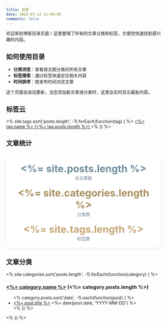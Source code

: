 ```yaml
---
title: 目录
date: 2025-07-13 11:49:00
comments: false
---
```

欢迎来到博客目录页面！这里整理了所有的文章分类和标签，方便您快速找到感兴趣的内容。

## 如何使用目录

- **分类浏览**：查看按主题分类的所有文章
- **标签搜索**：通过标签快速定位相关内容
- **时间排序**：按发布时间浏览文章

这个页面会自动更新，当您添加新文章或分类时，这里会实时显示最新内容。

## 标签云

<div class="tags-cloud">
    <% site.tags.sort('posts.length', -1).forEach(function(tag) { %>
        <a href="javascript:void(0)" class="tag-link" data-tag="<%= tag.name %>" onclick="filterByTag('<%= tag.name %>')">
            <%= tag.name %> <span class="tag-count">(<%= tag.posts.length %>)</span>
        </a>
    <% }) %>
</div>

<div class="tag-filter-container" style="display: none; margin-top: 30px; padding: 20px; background: linear-gradient(135deg, #f8f9fa 0%, #ffffff 100%); border-radius: 12px; box-shadow: 0 4px 12px rgba(0,0,0,0.08);">
    <h3 class="tag-filter-title"></h3>
    <div class="tag-filter-results"></div>
    <button onclick="clearTagFilter()" style="margin-top: 15px; padding: 10px 20px; background: #6b8a9a; color: white; border: none; border-radius: 6px; cursor: pointer;">清除过滤</button>
</div>

## 文章统计

<div style="margin: 30px 0; padding: 20px; background: white; border-radius: 12px; box-shadow: 0 2px 8px rgba(0,0,0,0.08);">
    <div style="display: flex; justify-content: space-around; text-align: center; flex-wrap: wrap; gap: 20px;">
        <div>
            <div style="font-size: 2rem; font-weight: bold; color: #6b8a9a;"><%= site.posts.length %></div>
            <div style="color: #718096;">总文章数</div>
        </div>
        <div>
            <div style="font-size: 2rem; font-weight: bold; color: #a68b5b;"><%= site.categories.length %></div>
            <div style="color: #718096;">分类数</div>
        </div>
        <div>
            <div style="font-size: 2rem; font-weight: bold; color: #c4a574;"><%= site.tags.length %></div>
            <div style="color: #718096;">标签数</div>
        </div>
    </div>
</div>

## 文章分类

<div class="categories-list">
    <% site.categories.sort('posts.length', -1).forEach(function(category) { %>
        <div class="category-item" data-category="<%= category.name %>">
            <h3>
                <a href="javascript:void(0)" onclick="filterByCategory('<%= category.name %>')"><%= category.name %></a>
                <span class="count">(<%= category.posts.length %>)</span>
            </h3>
            <ul class="category-posts">
                <% category.posts.sort('date', -1).each(function(post) { %>
                    <li data-post-id="<%= post._id %>">
                        <a href="<%- url_for(post.path) %>"><%= post.title %></a>
                        <time><%= date(post.date, 'YYYY-MM-DD') %></time>
                    </li>
                <% }) %>
            </ul>
        </div>
    <% }) %>
</div>

<script>
// Enhanced tag and category filtering with visual effects
let originalPosts = [];

// Store original state
function storeOriginalState() {
    originalPosts = [];
    document.querySelectorAll('.category-item').forEach(categoryItem => {
        const categoryName = categoryItem.getAttribute('data-category');
        const posts = categoryItem.querySelectorAll('.category-posts li');
        
        posts.forEach(post => {
            originalPosts.push({
                element: post,
                title: post.querySelector('a').textContent,
                url: post.querySelector('a').href,
                date: post.querySelector('time').textContent,
                category: categoryName,
                tags: [categoryName],
                originalParent: post.parentNode,
                originalCategory: categoryItem
            });
        });
    });
}

// Enhanced filtering with visual effects
function filterByTag(tagName) {
    performFilter(tagName, '标签');
}

function filterByCategory(categoryName) {
    performFilter(categoryName, '分类');
}

function performFilter(filterName, type) {
    const searchTerm = filterName.toLowerCase();
    
    // Update URL
    const newUrl = window.location.pathname + '?filter=' + encodeURIComponent(filterName);
    window.history.replaceState({filter: filterName}, '', newUrl);
    
    // Hide all categories first
    document.querySelectorAll('.category-item').forEach(item => {
        item.style.display = 'none';
    });
    
    // Show filtered results
    const filteredPosts = originalPosts.filter(post => {
        return post.category.toLowerCase().includes(searchTerm) ||
               post.title.toLowerCase().includes(searchTerm) ||
               post.tags.some(tag => tag.toLowerCase().includes(searchTerm));
    });
    
    // Create filtered container
    const container = document.querySelector('.tag-filter-container');
    const title = document.querySelector('.tag-filter-title');
    const results = document.querySelector('.tag-filter-results');
    
    if (container && title && results) {
        title.textContent = `${type}: ${filterName} (${filteredPosts.length}篇文章)`;
        
        if (filteredPosts.length === 0) {
            results.innerHTML = `<p style="text-align: center; padding: 20px;">没有找到与"${filterName}"相关的文章</p>`;
        } else {
            results.innerHTML = filteredPosts.map(post => `
                <div style="margin-bottom: 15px; padding: 15px; border-bottom: 1px solid #e8eef2; background: white; border-radius: 8px; box-shadow: 0 2px 4px rgba(0,0,0,0.05);">
                    <h4 style="margin: 0 0 8px 0;">
                        <a href="${post.url}" style="color: #6b8a9a; text-decoration: none;">${post.title}</a>
                    </h4>
                    <div style="font-size: 0.9em; color: #718096;">
                        <time>${post.date}</time>
                        <span style="margin-left: 10px;">分类: ${post.category}</span>
                    </div>
                </div>
            `).join('');
        }
        
        container.style.display = 'block';
        container.scrollIntoView({ behavior: 'smooth', block: 'start' });
    }
    
    // Highlight the clicked tag/category
    highlightActiveFilter(filterName);
}

function highlightActiveFilter(filterName) {
    // Highlight tags
    document.querySelectorAll('.tags-cloud .tag-link').forEach(tag => {
        if (tag.textContent.toLowerCase().includes(filterName.toLowerCase())) {
            tag.style.background = '#a68b5b';
            tag.style.transform = 'scale(1.1)';
            tag.style.boxShadow = '0 4px 8px rgba(166, 139, 91, 0.4)';
        } else {
            tag.style.background = '#c4a574';
            tag.style.transform = 'scale(1)';
            tag.style.boxShadow = 'none';
        }
    });
    
    // Highlight categories
    document.querySelectorAll('.category-item h3 a').forEach(cat => {
        if (cat.textContent.toLowerCase().includes(filterName.toLowerCase())) {
            cat.style.color = '#a68b5b';
            cat.style.fontWeight = 'bold';
        } else {
            cat.style.color = '#6b8a9a';
            cat.style.fontWeight = 'normal';
        }
    });
}

function clearTagFilter() {
    const container = document.querySelector('.tag-filter-container');
    if (container) {
        container.style.display = 'none';
    }
    
    // Show all categories
    document.querySelectorAll('.category-item').forEach(item => {
        item.style.display = 'block';
    });
    
    // Reset highlights
    document.querySelectorAll('.tags-cloud .tag-link').forEach(tag => {
        tag.style.background = '#c4a574';
        tag.style.transform = 'scale(1)';
        tag.style.boxShadow = 'none';
    });
    
    document.querySelectorAll('.category-item h3 a').forEach(cat => {
        cat.style.color = '#6b8a9a';
        cat.style.fontWeight = 'normal';
    });
    
    // Clear URL parameter
    window.history.replaceState({}, '', window.location.pathname);
}

// Auto-filter on page load with visual effects
document.addEventListener('DOMContentLoaded', function() {
    storeOriginalState();
    
    const urlParams = new URLSearchParams(window.location.search);
    const filterParam = urlParams.get('filter');
    
    if (filterParam) {
        setTimeout(() => {
            performFilter(filterParam, '标签');
            highlightActiveFilter(filterParam);
        }, 200);
    }
});

// Add click handlers for tags and categories
document.addEventListener('DOMContentLoaded', function() {
    // Add click handlers to tags
    document.querySelectorAll('.tags-cloud .tag-link').forEach(tag => {
        tag.addEventListener('click', function() {
            const tagName = this.getAttribute('data-tag');
            filterByTag(tagName);
        });
    });
    
    // Add click handlers to categories
    document.querySelectorAll('.category-item h3 a').forEach(cat => {
        cat.addEventListener('click', function() {
            const categoryName = this.textContent.replace(/\(\d+\)/, '').trim();
            filterByCategory(categoryName);
        });
    });
});
</script>
